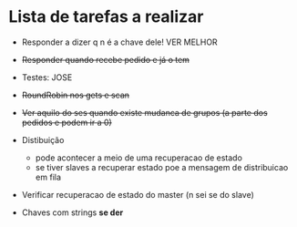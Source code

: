 # Lista de tarefas a realizar

- Responder a dizer q n é a chave dele! VER MELHOR

- ~~Responder quando recebe pedido e já o tem~~

- Testes: JOSE

- ~~RoundRobin nos gets e scan~~

- ~~Ver aquilo do ses quando existe mudanca de grupos (a parte dos pedidos e podem ir a 0)~~

- Distibuição
    - pode acontecer a meio de uma recuperacao de estado
    - se tiver slaves a recuperar estado poe a mensagem de distribuicao em fila 

- Verificar recuperacao de estado do master (n sei se do slave)

- Chaves com strings **se der**
